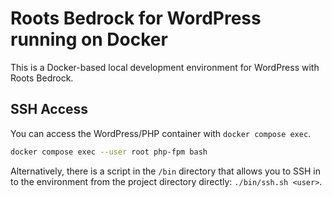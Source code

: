 # Roots Bedrock for WordPress running on Docker

This is a Docker-based local development environment for WordPress with Roots Bedrock.

## SSH Access

You can access the WordPress/PHP container with `docker compose exec`.

```bash
docker compose exec --user root php-fpm bash
```

Alternatively, there is a script in the `/bin` directory that allows you to SSH in to the environment 
from the project directory directly: `./bin/ssh.sh <user>`.
